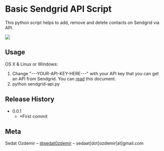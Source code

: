 # Basic Sendgrid API Script

This python script helps to add, remove and delete contacts on Sendgrid via API.

![](header.png)

## Usage

OS X & Linux or Windows:

1. Change "---YOUR-API-KEY-HERE---" with your API key that you can get an API from Sendgrid. 
You can [read](https://sendgrid.com/docs/ui/account-and-settings/api-keys/) this document.
2. python sendgrid-api.py

## Release History

* 0.0.1
    * *First commit


## Meta

Sedat Ozdemir – [@sedat0zdemir](https://www.linkedin.com/in/sedat0zdemir/?originalSubdomain=tr) – sedaat[dot]ozdemir[at]gmail.com
